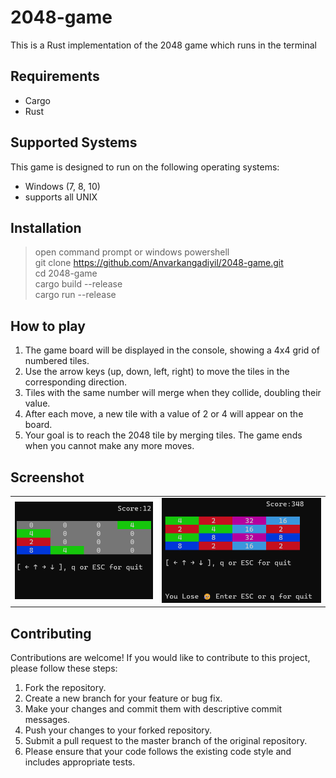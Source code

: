 # 2048-game
This is a Rust implementation of the  2048 game which runs in the terminal

## Requirements

+ Cargo
+ Rust

## Supported Systems

This game is designed to run on the following operating systems:

- Windows (7, 8, 10)
- supports all UNIX

## Installation

> open command prompt or windows powershell<br>
> git clone https://github.com/Anvarkangadiyil/2048-game.git<br>
> cd  2048-game<br>
> cargo build --release<br>
> cargo run --release<br>

## How to play  

1. The game board will be displayed in the console, showing a 4x4 grid of numbered tiles.
2. Use the arrow keys (up, down, left, right) to move the tiles in the corresponding direction.
3. Tiles with the same number will merge when they collide, doubling their value.
4. After each move, a new tile with a value of 2 or 4 will appear on the board.
5. Your goal is to reach the 2048 tile by merging tiles. The game ends when you cannot make any more moves.

## Screenshot 
   <table>
     <tr>
       <td>
          <a href="https://github.com/Anvarkangadiyil/2048-game/blob/main/screenshot/before_lose.png"><img src="https://github.com/Anvarkangadiyil/2048-game/blob/main/screenshot/before_lose.png" alt="lose game"></a>
       </td>
       <td>
   <a href="https://github.com/Anvarkangadiyil/2048-game/blob/main/screenshot/after_lose.png"><img src="https://github.com/Anvarkangadiyil/2048-game/blob/main/screenshot/after_lose.png" alt="lose game"></a>
       </td>
     </tr>
   </table>

## Contributing
Contributions are welcome! If you would like to contribute to this project, please follow these steps:  

1. Fork the repository.  
2. Create a new branch for your feature or bug fix.  
3. Make your changes and commit them with descriptive commit messages.  
4. Push your changes to your forked repository.  
5. Submit a pull request to the master branch of the original repository.  
6. Please ensure that your code follows the existing code style and includes appropriate tests.  

